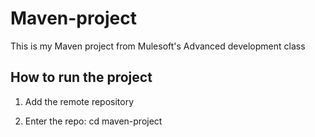 # Maven-project

This is my Maven project from Mulesoft's Advanced development class

## How to run the project

1. Add the remote repository 

2. Enter the repo: cd maven-project
